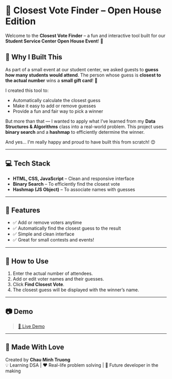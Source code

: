 # 🎯 Closest Vote Finder – Open House Edition

Welcome to the **Closest Vote Finder** – a fun and interactive tool built for our **Student Service Center Open House Event**! 🎉

## 🧠 Why I Built This

As part of a small event at our student center, we asked guests to **guess how many students would attend**. The person whose guess is **closest to the actual number** wins a **small gift card**! 🎁

I created this tool to:
- Automatically calculate the closest guess
- Make it easy to add or remove guesses
- Provide a fun and fair way to pick a winner

But more than that — I wanted to apply what I’ve learned from my **Data Structures & Algorithms** class into a real-world problem. This project uses **binary search** and a **hashmap** to efficiently determine the winner.

And yes... I'm really happy and proud to have built this from scratch! 😊

---

## 💻 Tech Stack

- **HTML, CSS, JavaScript** – Clean and responsive interface  
- **Binary Search** – To efficiently find the closest vote  
- **Hashmap (JS Object)** – To associate names with guesses  

---

## 📸 Features

- ✅ Add or remove voters anytime  
- ✅ Automatically find the closest guess to the result  
- ✅ Simple and clean interface  
- ✅ Great for small contests and events!  

---

## 🚀 How to Use

1. Enter the actual number of attendees.  
2. Add or edit voter names and their guesses.  
3. Click **Find Closest Vote**.  
4. The closest guess will be displayed with the winner’s name.  

---

## 📷 Demo

> [🔗 Live Demo](https://gbc-openhouse-vote.netlify.app/)

---

## 🙌 Made With Love

Created by **Chau Minh Truong**  
💡 Learning DSA | ❤️ Real-life problem solving | 🌟 Future developer in the making
